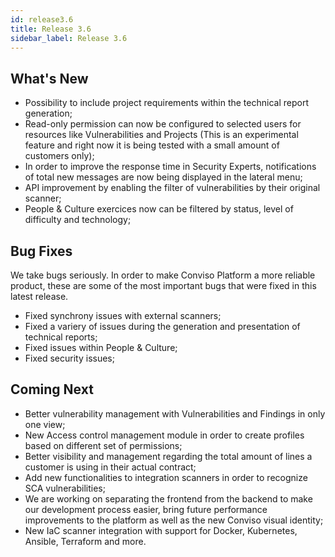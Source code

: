 ```yaml
---
id: release3.6
title: Release 3.6
sidebar_label: Release 3.6
---
```


## What's New

- Possibility to include project requirements within the technical report generation;
- Read-only permission can now be configured to selected users for resources like Vulnerabilities and Projects (This is an experimental feature and right now it is being tested with a small amount of customers only);
- In order to improve the response time in Security Experts, notifications of total new messages are now being displayed in the lateral menu;
- API improvement by enabling the filter of vulnerabilities by their original scanner;
- People & Culture exercices now can be filtered by status, level of difficulty and technology;

## Bug Fixes

We take bugs seriously. In order to make Conviso Platform a more reliable product, these are some of the most important bugs that were fixed in this latest release.

- Fixed synchrony issues with external scanners;
- Fixed a variery of issues during the generation and presentation of technical reports;
- Fixed issues within People & Culture;
- Fixed security issues;

## Coming Next

- Better vulnerability management with Vulnerabilities and Findings in only one view;
- New Access control management module in order to create profiles based on different set of permissions;
- Better visibility and management regarding the total amount of lines a customer is using in their actual contract;
- Add new functionalities to integration scanners in order to recognize SCA vulnerabilities;
- We are working on separating the frontend from the backend to make our development process easier, bring future performance improvements to the platform as well as the new Conviso visual identity;
- New IaC scanner integration with support for Docker, Kubernetes, Ansible, Terraform and more.